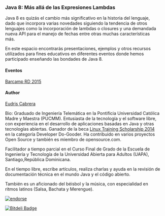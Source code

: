 ### Java 8: Más allá de las Expresiones Lambdas

Java 8 es quizás el cambio más significativo en la historia del lenguaje, dado que incorpora varias novedades siguiendo la tendencia de otros lenguajes como la incorporación de lambdas o closures y una demandada nueva API para el manejo de fechas entre otras muchas características más. 

En este espacio encontrarás presentaciones, ejemplos y otros recursos utilizados para fines educativos en diferentes eventos donde hemos participado enseñando las bondades de Java 8.

#### Eventos
[Barcamp RD 2015](https://github.com/ecabrerar/java-8-mas-alla-de-las-expresiones-lambda/tree/master/barcamprd2015)


#### Author
[Eudris Cabrera](https://github.com/ecabrerar)

Bio:
Graduado de Ingeniería Telemática en la Pontificia Universidad Católica Madre y Maestra (PUCMM). Entusiasta de la tecnología y el software libre, con experiencia en el desarrollo de aplicaciones basadas en Java y otras tecnologías abiertas. Ganador de la beca [Linux Training Scholarship 2014](https://www.linux.com/news/featured-blogs/185-jennifer-cloer/793470-introducing-the-2014-linux-training-scholarship-winners) en la categoría Developer Do-Gooder. Ha contribuido en varios proyectos Open Source y también es miembro de opensource.com.

Facilitador a tiempo parcial en el Curso Final de Grado de la Escuela de Ingeniería y Tecnología de la Universidad Abierta para Adultos (UAPA), Santiago,República Dominicana.

En el tiempo libre, escribe artículos, realiza charlas y ayuda en la revisión de documentación técnica en el mundo Java y el código abierto.

También es un aficionado del béisbol y la música, con especialidad en ritmos latinos (Salsa, Bachata y Merengue). 

[![endorse](https://api.coderwall.com/ecabrerar/endorsecount.png)](https://coderwall.com/ecabrerar)

[![Bitdeli Badge](https://d2weczhvl823v0.cloudfront.net/ecabrerar/kafeinados/trend.png)](https://bitdeli.com/free "Bitdeli Badge")

